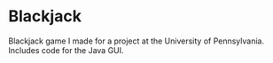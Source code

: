 # Blackjack

Blackjack game I made for a project at the University of Pennsylvania. Includes code for the Java GUI.
